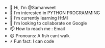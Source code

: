 - 👋 Hi, I’m @Samanweet
- 👀 I’m interested in PYTHON PROGRAMMING
- 🌱 I’m currently learning HtMl
- 💞️ I’m looking to collaborate on Google
- 📫 How to reach me : Email
- 😄 Pronouns: A fish cant walk 
- ⚡ Fun fact: I can code

<!---
Samanweet/Samanweet is a ✨ special ✨ repository because its `README.md` (this file) appears on your GitHub profile.
You can click the Preview link to take a look at your changes.
--->
